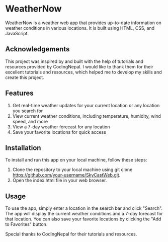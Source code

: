 # WeatherNow

WeatherNow is a weather web app that provides up-to-date information on weather conditions in various locations. It is built using HTML, CSS, and JavaScript.

## Acknowledgements
This project was inspired by and built with the help of tutorials and resources provided by CodingNepal. I would like to thank them for their excellent tutorials and resources, which helped me to develop my skills and create this project.

## Features
1. Get real-time weather updates for your current location or any location you search for
2. View current weather conditions, including temperature, humidity, wind speed, and more
3. View a 7-day weather forecast for any location
4. Save your favorite locations for quick access

## Installation
To install and run this app on your local machine, follow these steps:

1. Clone the repository to your local machine using git clone https://github.com/your-username/SkyCastWeb.git.
2. Open the index.html file in your web browser.

## Usage
To use the app, simply enter a location in the search bar and click "Search". The app will display the current weather conditions and a 7-day forecast for that location. You can also save your favorite locations by clicking the "Add to Favorites" button.


Special thanks to CodingNepal for their tutorials and resources.

